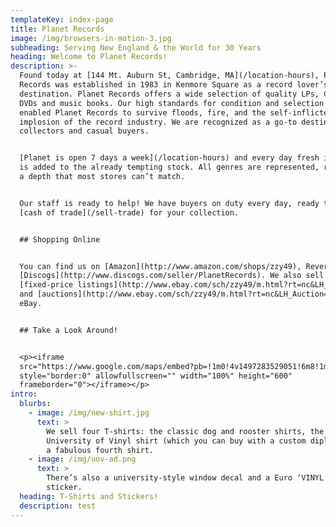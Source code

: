 ```yaml
---
templateKey: index-page
title: Planet Records
image: /img/browsers-in-motion-3.jpg
subheading: Serving New England & the World for 30 Years
heading: Welcome to Planet Records!
description: >-
  Found today at [144 Mt. Auburn St, Cambridge, MA](/location-hours), Planet
  Records was established in 1983 in Kenmore Square as a record lover’s
  destination. Planet Records offers a wide selection of quality LPs, CDs and
  DVDs and music books. Our high standards for condition and selection have
  enabled Planet Records to survive floods, fire, and the self-inflicted
  implosion of the record industry. We are recognized as a go-to destination for
  collectors and casual buyers.


  [Planet is open 7 days a week](/location-hours) and every day fresh inventory
  is added to the already tempting stock. All genres are represented, reflecting
  a depth that most stores can’t match.


  Our staff is ready to help! We have buyers on duty every day, ready to offer
  [cash of trade](/sell-trade) for your collection.


  ## Shopping Online


  You can find us on [Amazon](http://www.amazon.com/shops/zzy49), Reverb.com and
  [Discogs](http://www.discogs.com/seller/PlanetRecords). We also sell
  [fixed-price listings](http://www.ebay.com/sch/zzy49/m.html?rt=nc&LH_BIN=1)
  and [auctions](http://www.ebay.com/sch/zzy49/m.html?rt=nc&LH_Auction=1) on
  eBay.


  ## Take a Look Around!


  <p><iframe
  src="https://www.google.com/maps/embed?pb=!1m0!4v1497283529051!6m8!1m7!1sF%3A-oP2XBrbYM0M%2FWTgtqt-EBII%2FAAAAAAAIpYE%2FfQZf8cDhwwo2QqBIdL-ftSGOv0lC2PMpQCLIB!2m2!1d42.373991749789!2d-71.124894376302!3f237.79806423138288!4f-0.6354177333667508!5f0.40181091464186536"
  style="border:0" allowfullscreen="" width="100%" height="600"
  frameborder="0"></iframe></p>
intro:
  blurbs:
    - image: /img/new-shirt.jpg
      text: >
        We sell four T-shirts: the classic dog and rooster shirts, the
        University of Vinyl shirt (which you can buy with a custom diploma), and
        a fabulous fourth shirt.
    - image: /img/uov-ad.png
      text: >
        There’s also a university-style window decal and a Euro ‘VINYL’ bumper
        sticker. 
  heading: T-Shirts and Stickers!
  description: test
---
```


